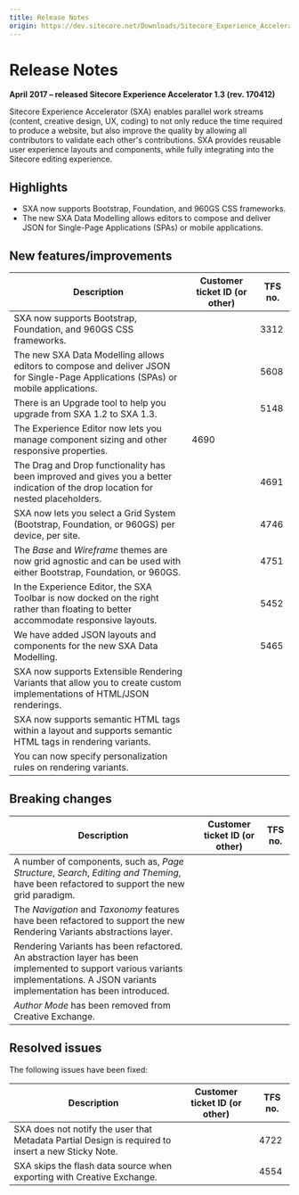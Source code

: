 ```yaml
---
title: Release Notes
origin: https://dev.sitecore.net/Downloads/Sitecore_Experience_Accelerator/13/Sitecore_Experience_Accelerator_13_Initial_Release/Release_Notes
---
```



Release Notes
=============

**April 2017 – released Sitecore Experience Accelerator 1.3 (rev. 170412)**

Sitecore Experience Accelerator (SXA) enables parallel work streams (content, creative design, UX, coding) to not only reduce the time required to produce a website, but also improve the quality by allowing all contributors to validate each other's contributions. SXA provides reusable user experience layouts and components, while fully integrating into the Sitecore editing experience.

Highlights
----------

*   SXA now supports Bootstrap, Foundation, and 960GS CSS frameworks.
*   The new SXA Data Modelling allows editors to compose and deliver JSON for Single-Page Applications (SPAs) or mobile applications.

New features/improvements
-------------------------

| Description | Customer ticket ID (or other) | TFS no. |
| --- | --- | --- |
| SXA now supports Bootstrap, Foundation, and 960GS CSS frameworks. |  | 3312 |
| The new SXA Data Modelling allows editors to compose and deliver JSON for Single-Page Applications (SPAs) or mobile applications. |  | 5608 |
| There is an Upgrade tool to help you upgrade from SXA 1.2 to SXA 1.3. |  | 5148 |
| The Experience Editor now lets you manage component sizing and other responsive properties. | 4690 |  |
| The Drag and Drop functionality has been improved and gives you a better indication of the drop location for nested placeholders. |  | 4691 |
| SXA now lets you select a Grid System (Bootstrap, Foundation, or 960GS) per device, per site. |  | 4746 |
| The _Base_ and _Wireframe_ themes are now grid agnostic and can be used with either Bootstrap, Foundation, or 960GS. |  | 4751 |
| In the Experience Editor, the SXA Toolbar is now docked on the right rather than floating to better accommodate responsive layouts. |  | 5452 |
| We have added JSON layouts and components for the new SXA Data Modelling. |  | 5465 |
| SXA now supports Extensible Rendering Variants that allow you to create custom implementations of HTML/JSON renderings. |  |  |
| SXA now supports semantic HTML tags within a layout and supports semantic HTML tags in rendering variants. |  |  |
| You can now specify personalization rules on rendering variants. |  |  |

Breaking changes
----------------

| Description | Customer ticket ID (or other) | TFS no. |
| --- | --- | --- |
| A number of components, such as, _Page Structure_, _Search_, _Editing and Theming_, have been refactored to support the new grid paradigm. |  |  |
| The _Navigation_ and _Taxonomy_ features have been refactored to support the new Rendering Variants abstractions layer. |  |  |
| Rendering Variants has been refactored. An abstraction layer has been implemented to support various variants implementations. A JSON variants implementation has been introduced. |  |  |
| _Author Mode_ has been removed from Creative Exchange. |  |  |

Resolved issues
---------------

The following issues have been fixed:

| Description | Customer ticket ID (or other) | TFS no. |
| --- | --- | --- |
| SXA does not notify the user that Metadata Partial Design is required to insert a new Sticky Note. |  | 4722 |
| SXA skips the flash data source when exporting with Creative Exchange. |  | 4554 |